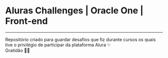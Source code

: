 # Aluras Challenges | Oracle One | Front-end
---
Repositório criado para guardar desafios que fiz durante cursos os quais tive o privilégio de participar da plataforma Alura ✨\
Gratidão 🙏🏼
